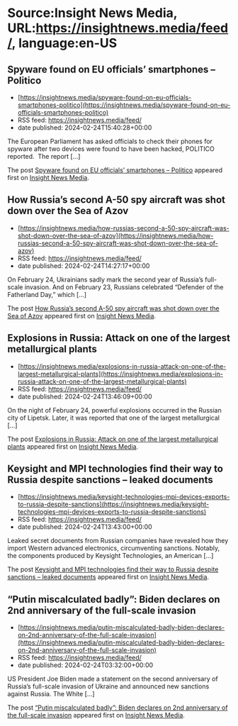 # Source:Insight News Media, URL:https://insightnews.media/feed/, language:en-US

## Spyware found on EU officials’ smartphones – Politico
 - [https://insightnews.media/spyware-found-on-eu-officials-smartphones-politico](https://insightnews.media/spyware-found-on-eu-officials-smartphones-politico)
 - RSS feed: https://insightnews.media/feed/
 - date published: 2024-02-24T15:40:28+00:00

<p>The European Parliament has asked officials to check their phones for spyware after two devices were found to have been hacked, POLITICO reported. &#160;The report [&#8230;]</p>
<p>The post <a href="https://insightnews.media/spyware-found-on-eu-officials-smartphones-politico/">Spyware found on EU officials&#8217; smartphones &#8211; Politico</a> appeared first on <a href="https://insightnews.media">Insight News Media</a>.</p>

## How Russia’s second A-50 spy aircraft was shot down over the Sea of Azov
 - [https://insightnews.media/how-russias-second-a-50-spy-aircraft-was-shot-down-over-the-sea-of-azov](https://insightnews.media/how-russias-second-a-50-spy-aircraft-was-shot-down-over-the-sea-of-azov)
 - RSS feed: https://insightnews.media/feed/
 - date published: 2024-02-24T14:27:17+00:00

<p>On February 24, Ukrainians sadly mark the second year of Russia&#8217;s full-scale invasion. And on February 23, Russians celebrated &#8220;Defender of the Fatherland Day,&#8221; which [&#8230;]</p>
<p>The post <a href="https://insightnews.media/how-russias-second-a-50-spy-aircraft-was-shot-down-over-the-sea-of-azov/">How Russia&#8217;s second A-50 spy aircraft was shot down over the Sea of Azov</a> appeared first on <a href="https://insightnews.media">Insight News Media</a>.</p>

## Explosions in Russia: Attack on one of the largest metallurgical plants
 - [https://insightnews.media/explosions-in-russia-attack-on-one-of-the-largest-metallurgical-plants](https://insightnews.media/explosions-in-russia-attack-on-one-of-the-largest-metallurgical-plants)
 - RSS feed: https://insightnews.media/feed/
 - date published: 2024-02-24T13:46:09+00:00

<p>On the night of February 24, powerful explosions occurred in the Russian city of Lipetsk. Later, it was reported that one of the largest metallurgical [&#8230;]</p>
<p>The post <a href="https://insightnews.media/explosions-in-russia-attack-on-one-of-the-largest-metallurgical-plants/">Explosions in Russia: Attack on one of the largest metallurgical plants</a> appeared first on <a href="https://insightnews.media">Insight News Media</a>.</p>

## Keysight and MPI technologies find their way to Russia despite sanctions – leaked documents
 - [https://insightnews.media/keysight-technologies-mpi-devices-exports-to-russia-despite-sanctions](https://insightnews.media/keysight-technologies-mpi-devices-exports-to-russia-despite-sanctions)
 - RSS feed: https://insightnews.media/feed/
 - date published: 2024-02-24T13:43:00+00:00

<p>Leaked secret documents from Russian companies have revealed how they import Western advanced electronics, circumventing sanctions. Notably, the components produced by Keysight Technologies, an American [&#8230;]</p>
<p>The post <a href="https://insightnews.media/keysight-technologies-mpi-devices-exports-to-russia-despite-sanctions/">Keysight and MPI technologies find their way to Russia despite sanctions &#8211; leaked documents</a> appeared first on <a href="https://insightnews.media">Insight News Media</a>.</p>

## “Putin miscalculated badly”: Biden declares on 2nd anniversary of the full-scale invasion
 - [https://insightnews.media/putin-miscalculated-badly-biden-declares-on-2nd-anniversary-of-the-full-scale-invasion](https://insightnews.media/putin-miscalculated-badly-biden-declares-on-2nd-anniversary-of-the-full-scale-invasion)
 - RSS feed: https://insightnews.media/feed/
 - date published: 2024-02-24T03:32:00+00:00

<p>US President Joe Biden made a statement on the second anniversary of Russia&#8217;s full-scale invasion of Ukraine and announced new sanctions against Russia. The White [&#8230;]</p>
<p>The post <a href="https://insightnews.media/putin-miscalculated-badly-biden-declares-on-2nd-anniversary-of-the-full-scale-invasion/">&#8220;Putin miscalculated badly&#8221;: Biden declares on 2nd anniversary of the full-scale invasion</a> appeared first on <a href="https://insightnews.media">Insight News Media</a>.</p>

